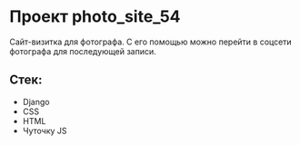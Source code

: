 # Проект photo_site_54
Сайт-визитка для фотографа.
С его помощью можно перейти в соцсети фотографа для последующей записи.
## Стек:
- Django
- CSS
- HTML
- Чуточку JS
  
